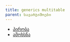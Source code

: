 ```yaml
---
title: generics multitable
parent: სავარჯიშოები
---
```



- [პირობა](./problem.pdf)
- [ამოხსნა](./solution.pdf)

